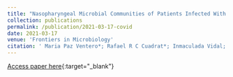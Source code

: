 ```yaml
---
title: "Nasopharyngeal Microbial Communities of Patients Infected With SARS-CoV-2 That Developed COVID-19"
collection: publications
permalink: /publication/2021-03-17-covid
date: 2021-03-17
venue: 'Frontiers in Microbiology'
citation: ' Maria Paz Ventero*; Rafael R C Cuadrat*; Inmaculada Vidal; Bruno G N Andrade; Carmen Molina-Pardines; Jose M Haro-Moreno; Felipe H Coutinho; Esperanza Merino; Luciana C A Regitano; Cynthia B Silveira; Haithem Afli; Mario López-Pérez; Juan Carlos Rodríguez. Nasopharyngeal Microbial Communities of Patients Infected With SARS-CoV-2 That Developed COVID-19. Frontiers in Microbiology 2021.' 
---
```

[Access paper here](https://www.frontiersin.org/articles/10.3389/fmicb.2021.637430/full){:target="_blank"}
